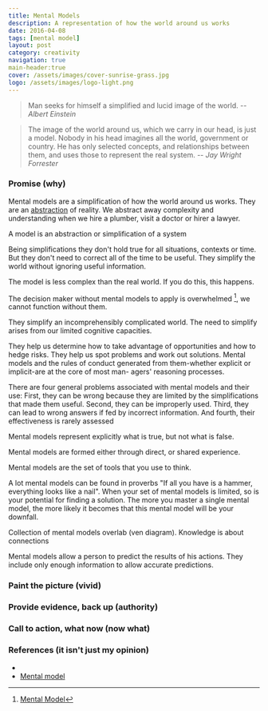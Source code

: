 ```yaml
---
title: Mental Models
description: A representation of how the world around us works
date: 2016-04-08
tags: [mental model]
layout: post
category: creativity
navigation: true
main-header:true
cover: /assets/images/cover-sunrise-grass.jpg
logo: /assets/images/logo-light.png
---
```

> Man seeks for himself a simplified and lucid image of the world.
> <cite> -- Albert Einstein</cite>

> The image of the world around us, which we carry in our head, is just a model. Nobody in his head imagines all the world, government or country. He has only selected concepts, and relationships between them, and uses those to represent the real system.
> <cite> -- Jay Wright Forrester</cite>

### Promise (why)
Mental models are a simplification of how the world around us works. They are an [abstraction](https://en.wikipedia.org/wiki/Abstraction) of reality. We abstract away complexity and understanding when we hire a plumber, visit a doctor or hirer a lawyer.

A model is an abstraction or simplification of a system

Being simplifications they don't hold true for all situations, contexts or time. But they don't need to correct all of the time to be useful. They simplify the world without ignoring useful information.

The model is less complex than the real world. If you do this, this happens.

The decision maker without mental models to apply is overwhelmed [^creative-advatage], we cannot function without them.

They simplify an incomprehensibly complicated world. The need to simplify arises from our limited cognitive capacities.

They help us determine how to take advantage of opportunities and how to hedge risks. They help us spot problems and work out solutions. Mental models and the rules of conduct generated from them-whether explicit or implicit-are at the core of most man- agers' reasoning processes.

There are four general problems associated with mental models and their use: First, they can be wrong because they are limited by the simplifications that made them useful. Second, they can be improperly used. Third, they can lead to wrong answers if fed by incorrect information. And fourth, their effectiveness is rarely assessed

Mental models represent explicitly what is true, but not what is false.

Mental models are formed either through direct, or shared experience.

Mental models are the set of tools that you use to think.

A lot mental models can be found in proverbs "If all you have is a hammer, everything looks like a nail". When your set of mental models is limited, so is your potential for finding a solution. The more you master a single mental model, the more likely it becomes that this mental model will be your downfall.

Collection of mental models overlab (ven diagram). Knowledge is about connections

Mental models allow a person to predict the results of his actions. They include only enough information to allow accurate predictions.

 

### Paint the picture (vivid)

### Provide evidence, back up (authority)

### Call to action, what now (now what)

### References (it isn't just my opinion)
* [^creative-advatage]: [Mental Model](http://www.createadvantage.com/glossary/mental-model)
* [Mental model](https://link.me)
